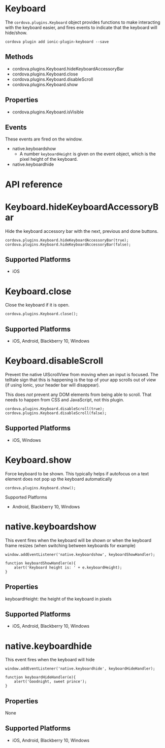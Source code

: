 Keyboard
======

The `cordova.plugins.Keyboard` object provides functions to make interacting with the keyboard easier, and fires events to indicate that the keyboard will hide/show.

    cordova plugin add ionic-plugin-keyboard --save

Methods
-------

- cordova.plugins.Keyboard.hideKeyboardAccessoryBar
- cordova.plugins.Keyboard.close
- cordova.plugins.Keyboard.disableScroll
- cordova.plugins.Keyboard.show

Properties
--------

- cordova.plugins.Keyboard.isVisible

Events
--------

These events are fired on the window.

- native.keyboardshow
  * A number `keyboardHeight` is given on the event object, which is the pixel height of the keyboard.
- native.keyboardhide


# API reference

Keyboard.hideKeyboardAccessoryBar
=================

Hide the keyboard accessory bar with the next, previous and done buttons.

    cordova.plugins.Keyboard.hideKeyboardAccessoryBar(true);
    cordova.plugins.Keyboard.hideKeyboardAccessoryBar(false);

Supported Platforms
-------------------

- iOS


Keyboard.close
=================

Close the keyboard if it is open.

    cordova.plugins.Keyboard.close();

Supported Platforms
-------------------

- iOS, Android, Blackberry 10, Windows


Keyboard.disableScroll
=================

Prevent the native UIScrollView from moving when an input is focused.  The telltale sign that this is happening is the top of your app scrolls out of view (if using Ionic, your header bar will disappear).

This does *not* prevent any DOM elements from being able to scroll.  That needs to happen from CSS and JavaScript, not this plugin. 

    cordova.plugins.Keyboard.disableScroll(true);
    cordova.plugins.Keyboard.disableScroll(false);

Supported Platforms
-------------------

- iOS, Windows

Keyboard.show
=================

Force keyboard to be shown. This typically helps if autofocus on a text element does not pop up the keyboard automatically

    cordova.plugins.Keyboard.show();

Supported Platforms

- Android, Blackberry 10, Windows

native.keyboardshow
=================

This event fires when the keyboard will be shown or when the keyboard frame resizes (when switching between keyboards for example)

    window.addEventListener('native.keyboardshow', keyboardShowHandler);

    function keyboardShowHandler(e){
        alert('Keyboard height is: ' + e.keyboardHeight);
    }

Properties
-----------

keyboardHeight: the height of the keyboard in pixels


Supported Platforms
-------------------

- iOS, Android, Blackberry 10, Windows


native.keyboardhide
=================

This event fires when the keyboard will hide

    window.addEventListener('native.keyboardhide', keyboardHideHandler);

    function keyboardHideHandler(e){
        alert('Goodnight, sweet prince');
    }

Properties
-----------

None

Supported Platforms
-------------------

- iOS, Android, Blackberry 10, Windows
